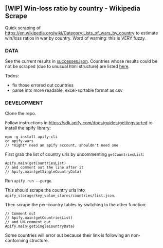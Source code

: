 [WIP] Win-loss ratio by country - Wikipedia Scrape
-----

Quick scraping of https://en.wikipedia.org/wiki/Category:Lists_of_wars_by_country to estimate win/loss ratios in war by country. Word of warning: this is VERY fuzzy. 

### DATA

See the current results in [successes.json](public/successes.json).
Countries whose results could be not be scraped (due to unusual html structure) are listed [here](public/errored_countries.json).

Todos:
- fix those errored out countries
- parse into more readable, excel-sortable format as csv

### DEVELOPMENT

Clone the repo.

Follow instructions in https://sdk.apify.com/docs/guides/gettingstarted to install the apify library:
```
npm -g install apify-cli
cd apify-wars
// *might* need an apify account, shouldn't need one
```

First grab the list of country urls by uncommenting `getCountriesList`:
```
Apify.main(getCountriesList)
// and comment out the line after it
// Apify.main(getSingleCountryData)
```

Run `apify run --purge`.

This should scrape the country urls into `apify_storage/key_value_stores/countries/list.json`.

Then scrape the per-country tables by switching to the other function:
```
// Comment out 
// Apify.main(getCountriesList)
// and UN-comment out
Apify.main(getSingleCountryData)
```

Some countries will error out because their link is following an non-conforming structure. 